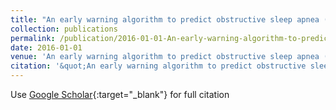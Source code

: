 ```yaml
---
title: "An early warning algorithm to predict obstructive sleep apnea (OSA) episodes"
collection: publications
permalink: /publication/2016-01-01-An-early-warning-algorithm-to-predict-obstructive-sleep-apnea-OSA-episodes
date: 2016-01-01
venue: 'An early warning algorithm to predict obstructive sleep apnea (OSA) episodes'
citation: '&quot;An early warning algorithm to predict obstructive sleep apnea (OSA) episodes.&quot; An early warning algorithm to predict obstructive sleep apnea (OSA) episodes, 2016.'
---
```

Use [Google Scholar](https://scholar.google.com/scholar?q=An+early+warning+algorithm+to+predict+obstructive+sleep+apnea+(OSA)+episodes){:target="_blank"} for full citation